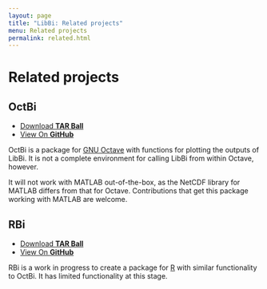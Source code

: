 ```yaml
---
layout: page
title: "LibBi: Related projects"
menu: Related projects
permalink: related.html
---
```


Related projects
================

OctBi
-----

<ul class="buttons">
  <li><a href="https://github.com/libbi/OctBi/tarball/master">Download <strong>TAR Ball</strong></a></li>
  <li><a href="https://github.com/libbi/OctBi">View On <strong>GitHub</strong></a></li>
</ul>

OctBi is a package for [GNU Octave](http://www.octave.org) with functions for
plotting the outputs of LibBi. It is not a complete environment for calling
LibBi from within Octave, however.

It will not work with MATLAB out-of-the-box, as the NetCDF library for MATLAB
differs from that for Octave. Contributions that get this package working with
MATLAB are welcome.

RBi
---

<ul class="buttons">
  <li><a href="https://github.com/libbi/RBi/tarball/master">Download <strong>TAR Ball</strong></a></li>
  <li><a href="https://github.com/libbi/RBi">View On <strong>GitHub</strong></a></li>
</ul>

RBi is a work in progress to create a package for
[R](http://www.r-project.org) with similar functionality to OctBi. It has
limited functionality at this stage.
